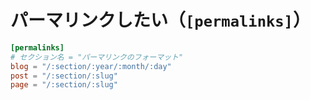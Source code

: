 # パーマリンクしたい（``[permalinks]``）

```toml
[permalinks]
# セクション名 = "パーマリンクのフォーマット"
blog = "/:section/:year/:month/:day"
post = "/:section/:slug"
page = "/:section/:slug"
```
